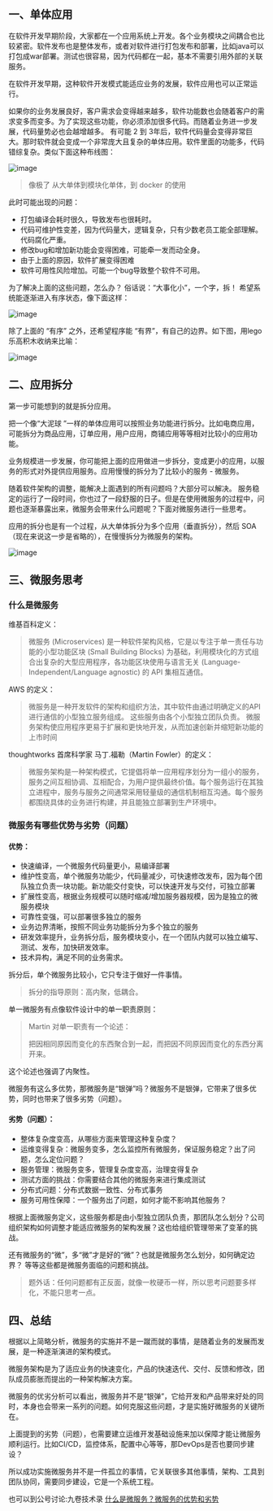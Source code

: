 ## 一、单体应用
在软件开发早期阶段，大家都在一个应用系统上开发。各个业务模块之间耦合也比较紧密。软件发布也是整体发布，或者对软件进行打包发布和部署，比如java可以打包成war部署。测试也很容易，因为代码都在一起，基本不需要引用外部的关联服务。

在软件开发早期，这种软件开发模式能适应业务的发展，软件应用也可以正常运行。

如果你的业务发展良好，客户需求会变得越来越多，软件功能数也会随着客户的需求变多而变多。为了实现这些功能，你必须添加很多代码。而随着业务进一步发展，代码量势必也会越增越多。
有可能 2 到 3年后，软件代码量会变得非常巨大。那时软件就会变成一个非常庞大且复杂的单体应用。软件里面的功能多，代码错综复杂。类似下面这种布线图：

![image](https://github.com/user-attachments/assets/e0c04d24-1c63-4dc6-b942-da666caa1f2e)

> 像极了 从大单体到模块化单体，到 docker 的使用


此时可能出现的问题：

- 打包编译会耗时很久，导致发布也很耗时。
- 代码可维护性变差，因为代码量大，逻辑复杂，只有少数老员工能全部理解。代码腐化严重。
- 修改bug和增加新功能会变得困难，可能牵一发而动全身。
- 由于上面的原因，软件扩展变得困难
- 软件可用性风险增加。可能一个bug导致整个软件不可用。

为了解决上面的这些问题，怎么办？ 俗话说：“大事化小”，一个字，拆！ 希望系统能逐渐进入有序状态，像下面这样：

![image](https://github.com/user-attachments/assets/24d840ee-be49-4d83-8dba-2a32bd3d1c40)

除了上面的 “有序” 之外，还希望程序能 “有界”，有自己的边界。如下图，用lego乐高积木收纳来比喻：

![image](https://github.com/user-attachments/assets/55c65ae0-31d1-4e98-b6a4-76629d349df1)


## 二、应用拆分

第一步可能想到的就是拆分应用。

把一个像“大泥球 ”一样的单体应用可以按照业务功能进行拆分。比如电商应用，可能拆分为商品应用，订单应用，用户应用，商铺应用等等相对比较小的应用功能。

业务规模进一步发展，你可能把上面的应用做进一步拆分，变成更小的应用，以服务的形式对外提供应用服务。应用慢慢的拆分为了比较小的服务 - 微服务。

随着软件架构的调整，能解决上面遇到的所有问题吗？大部分可以解决。
服务稳定的运行了一段时间，你也过了一段舒服的日子。但是在使用微服务的过程中，问题也逐渐暴露出来，微服务会带来什么问题呢？下面对微服务进行一些思考。

应用的拆分也是有一个过程，从大单体拆分为多个应用（垂直拆分），然后 SOA（现在来说这一步是省略的），在慢慢拆分为微服务的架构。

![image](https://github.com/user-attachments/assets/3cd8c085-2508-4887-8214-e611c4760e3c)


## 三、微服务思考

### 什么是微服务

维基百科定义：

> 微服务 (Microservices) 是一种软件架构风格，它是以专注于单一责任与功能的小型功能区块 (Small Building Blocks) 为基础，利用模块化的方式组合出复杂的大型应用程序，各功能区块使用与语言无关 (Language-Independent/Language agnostic) 的 API 集相互通信。

AWS 的定义：

> 微服务是一种开发软件的架构和组织方法，其中软件由通过明确定义的API 进行通信的小型独立服务组成。 这些服务由各个小型独立团队负责。 微服务架构使应用程序更易于扩展和更快地开发，从而加速创新并缩短新功能的上市时间

thoughtworks 首席科学家 马丁.福勒（Martin Fowler）的定义：

> 微服务架构是一种架构模式，它提倡将单一应用程序划分为一组小的服务，服务之间互相协调、互相配合，为用户提供最终价值。每个服务运行在其独立进程中，服务与服务之间通常采用轻量级的通信机制相互沟通。每个服务都围绕具体的业务进行构建，并且能独立部署到生产环境中。

### 微服务有哪些优势与劣势（问题）

#### 优势：

- 快速编译，一个微服务代码量更小，易编译部署
- 维护性变高，单个微服务功能少，代码量减少，可快速修改发布，因为每个团队独立负责一块功能。新功能交付变快，可以快速开发与交付，可独立部署
- 扩展性变高，根据业务规模可以随时缩减/增加服务器规模，因为是独立的微服务模块
- 可靠性变强，可以部署很多独立的服务
- 业务边界清晰，按照不同业务功能拆分为多个独立的服务
- 研发效率提升，业务拆分后，服务模块变小，在一个团队内就可以独立编写、测试、发布，加快研发效率。
- 技术异构，满足不同的业务需求。

拆分后，单个微服务比较小，它只专注于做好一件事情。

> 拆分的指导原则：高内聚，低耦合。

单一微服务有点像软件设计中的单一职责原则：

>Martin 对单一职责有一个论述：
>
> 把因相同原因而变化的东西聚合到一起，而把因不同原因而变化的东西分离开来。

这个论述也强调了内聚性。

微服务有这么多优势，那微服务是“银弹”吗？微服务不是银弹，它带来了很多优势，同时也带来了很多劣势（问题）。

#### 劣势（问题）：

- 整体复杂度变高，从哪些方面来管理这种复杂度？
- 运维变得复杂：微服务变多，怎么监控所有微服务，保证服务稳定？出了问题，怎么定位问题？
- 服务管理：微服务变多，管理复杂度变高，治理变得复杂
- 测试方面的挑战：你需要结合其他的微服务来进行集成测试
- 分布式问题：分布式数据一致性、分布式事务
- 服务可用性保障：一个服务出了问题，如何才能不影响其他服务？

根据上面微服务定义，这些服务都是由小型独立团队负责，那团队怎么划分？公司组织架构如何调整才能适应微服务的架构发展？这也给组织管理带来了变革的挑战。

还有微服务的“微”，多“微”才是好的“微”？也就是微服务怎么划分，如何确定边界？
等等这些都是微服务面临的问题和挑战。

> 题外话：任何问题都有正反面，就像一枚硬币一样，所以思考问题要多样化，不能只思考一点。

## 四、总结

根据以上简略分析，微服务的实施并不是一蹴而就的事情，是随着业务的发展而发展，是一种逐渐演进的架构模式。

微服务架构是为了适应业务的快速变化，产品的快速迭代、交付、反馈和修改，团队成员膨胀而提出的一种架构解决方案。

微服务的优劣分析可以看出，微服务并不是“银弹”，它给开发和产品带来好处的同时，本身也会带来一系列的问题。如何克服这些问题，才是实施好微服务的关键所在。

上面提到的劣势（问题），也需要建立运维开发基础设施来加以保障才能让微服务顺利运行。比如CI/CD，监控体系，配置中心等等，那DevOps是否也要同步建设？

所以成功实施微服务并不是一件孤立的事情，它关联很多其他事情，架构、工具到团队协同，需要同步建设，它是一个系统工程。

也可以到公号讨论:九卷技术录 [什么是微服务？微服务的优势和劣势](https://mp.weixin.qq.com/s/UTZwpVr6uXcjOXmVQUNIrA)
